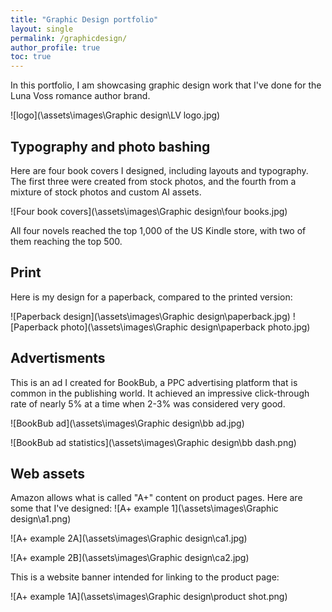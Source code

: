 ```yaml
---
title: "Graphic Design portfolio"
layout: single
permalink: /graphicdesign/
author_profile: true
toc: true
---
```


In this portfolio, I am showcasing graphic design work that I've done for the Luna Voss romance author brand. 

![logo](\assets\images\Graphic design\LV logo.jpg)


## Typography and photo bashing

Here are four book covers I designed, including layouts and typography. The first three were created from stock photos, and the fourth from a mixture of stock photos and custom AI assets. 

![Four book covers](\assets\images\Graphic design\four books.jpg)

All four novels reached the top 1,000 of the US Kindle store, with two of them reaching the top 500. 

## Print

Here is my design for a paperback, compared to the printed version:

![Paperback design](\assets\images\Graphic design\paperback.jpg)
![Paperback photo](\assets\images\Graphic design\paperback photo.jpg)

## Advertisments 

This is an ad I created for BookBub, a PPC advertising platform that is common in the publishing  world. It achieved an impressive click-through rate of nearly 5% at a time when 2-3% was considered very good.

![BookBub ad](\assets\images\Graphic design\bb ad.jpg)

![BookBub ad statistics](\assets\images\Graphic design\bb dash.png)

## Web assets

Amazon allows what is called "A+" content on product pages. Here are some that I've designed:
![A+ example 1](\assets\images\Graphic design\a1.png)

![A+ example 2A](\assets\images\Graphic design\ca1.jpg)

![A+ example 2B](\assets\images\Graphic design\ca2.jpg)

This is a website banner intended for linking to the product page:

![A+ example 1A](\assets\images\Graphic design\product shot.png)



